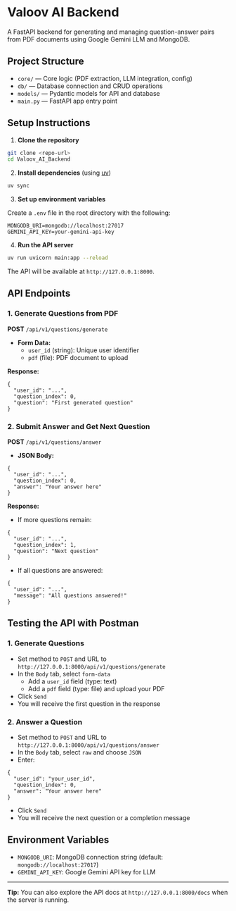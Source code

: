 # Valoov AI Backend

A FastAPI backend for generating and managing question-answer pairs from PDF documents using Google Gemini LLM and MongoDB.

## Project Structure

- `core/` — Core logic (PDF extraction, LLM integration, config)
- `db/` — Database connection and CRUD operations
- `models/` — Pydantic models for API and database
- `main.py` — FastAPI app entry point

## Setup Instructions

1. **Clone the repository**

```bash
git clone <repo-url>
cd Valoov_AI_Backend
```

2. **Install dependencies** (using [uv](https://docs.astral.sh/uv/getting-started/))

```bash
uv sync
```

3. **Set up environment variables**

Create a `.env` file in the root directory with the following:

```
MONGODB_URI=mongodb://localhost:27017
GEMINI_API_KEY=your-gemini-api-key
```

4. **Run the API server**

```bash
uv run uvicorn main:app --reload
```

The API will be available at `http://127.0.0.1:8000`.

## API Endpoints

### 1. Generate Questions from PDF

**POST** `/api/v1/questions/generate`

- **Form Data:**
  - `user_id` (string): Unique user identifier
  - `pdf` (file): PDF document to upload

**Response:**
```
{
  "user_id": "...",
  "question_index": 0,
  "question": "First generated question"
}
```

### 2. Submit Answer and Get Next Question

**POST** `/api/v1/questions/answer`

- **JSON Body:**
```
{
  "user_id": "...",
  "question_index": 0,
  "answer": "Your answer here"
}
```

**Response:**
- If more questions remain:
```
{
  "user_id": "...",
  "question_index": 1,
  "question": "Next question"
}
```
- If all questions are answered:
```
{
  "user_id": "...",
  "message": "All questions answered!"
}
```

## Testing the API with Postman

### 1. Generate Questions
- Set method to `POST` and URL to `http://127.0.0.1:8000/api/v1/questions/generate`
- In the `Body` tab, select `form-data`
  - Add a `user_id` field (type: text)
  - Add a `pdf` field (type: file) and upload your PDF
- Click `Send`
- You will receive the first question in the response

### 2. Answer a Question
- Set method to `POST` and URL to `http://127.0.0.1:8000/api/v1/questions/answer`
- In the `Body` tab, select `raw` and choose `JSON`
- Enter:
```
{
  "user_id": "your_user_id",
  "question_index": 0,
  "answer": "Your answer here"
}
```
- Click `Send`
- You will receive the next question or a completion message

## Environment Variables
- `MONGODB_URI`: MongoDB connection string (default: `mongodb://localhost:27017`)
- `GEMINI_API_KEY`: Google Gemini API key for LLM

---

**Tip:** You can also explore the API docs at `http://127.0.0.1:8000/docs` when the server is running.
